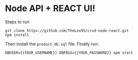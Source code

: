 Node API + REACT UI!
===================
Steps to run

    git clone https://github.com/TheLox95/crud-node-react.git
    npm install
   
   Then install the `product_db.sql` file.
Finally run:

    DBUSER={{YOUR_USERNAME}} DBPASS={{YOUR_PASSWORD}} npm start
   